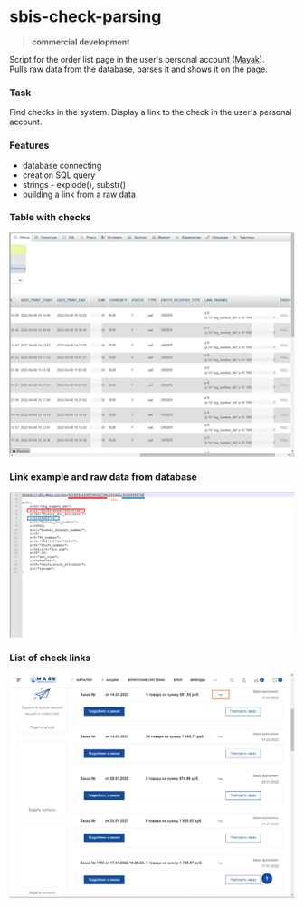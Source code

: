 # sbis-check-parsing

> **commercial development**

Script for the order list page in the user's personal account ([Mayak](https://mayak.art)).<br>
Pulls raw data from the database, parses it and shows it on the page.

### Task<br>
Find checks in the system.
Display a link to the check in the user's personal account.

### Features
- database connecting
- creation SQL query
- strings - explode(), substr()
- building a link from a raw data

### Table with checks
![Table with checks](screenshots/sbis-check-parsing-01.png)

### Link example and raw data from database
![Link example and raw data from database](screenshots/sbis-check-parsing-02.png)

### List of check links
![Edge console](screenshots/sbis-check-parsing-03.png)
